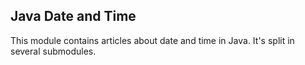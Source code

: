 ## Java Date and Time

This module contains articles about date and time in Java. It's split in several submodules.

